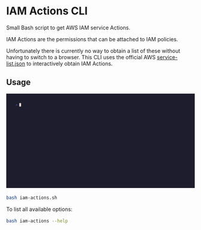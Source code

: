 # IAM Actions CLI

Small Bash script to get AWS IAM service Actions.

IAM Actions are the permissions that can be attached to IAM policies.

Unfortunately there is currently no way to obtain a list of these without having
to switch to a browser. This CLI uses the official AWS
[service-list.json](https://servicereference.us-east-1.amazonaws.com/v1/service-list.json)
to interactively obtain IAM Actions.

## Usage

![](./docs/usage.gif)

```bash
bash iam-actions.sh
```

To list all available options:
```bash
bash iam-actions --help
```
